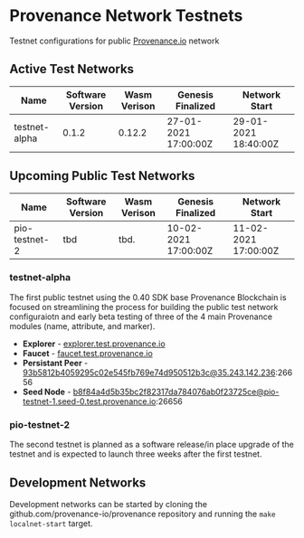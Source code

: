 # Provenance Network Testnets
Testnet configurations for public [Provenance.io](https://provenance.io) network

## Active Test Networks

| Name          | Software Version | Wasm Verison | Genesis Finalized    | Network Start        |
|---------------|------------------|--------------|----------------------|----------------------|
| testnet-alpha | 0.1.2            | 0.12.2       | 27-01-2021 17:00:00Z | 29-01-2021 18:40:00Z |

## Upcoming Public Test Networks

| Name          | Software Version | Wasm Verison | Genesis Finalized    | Network Start        |
|---------------|------------------|--------------|----------------------|----------------------|
| pio-testnet-2 | tbd              | tbd.         | 10-02-2021 17:00:00Z | 11-02-2021 17:00:00Z |


### testnet-alpha

The first public testnet using the 0.40 SDK base Provenance Blockchain is focused on streamlining the process for building the public test network configuraiotn and early beta testing of three of the 4 main Provenance modules (name, attribute, and marker).

- **Explorer** - [explorer.test.provenance.io](https://explorer.test.provenance.io)
- **Faucet** - [faucet.test.provenance.io](https://faucet.test.provenance.io)
- **Persistant Peer** - 93b5812b4059295c02e545fb769e74d950512b3c@35.243.142.236:26656
- **Seed Node** - b8f84a4d5b35bc2f82317da784076ab0f23725ce@pio-testnet-1.seed-0.test.provenance.io:26656

### pio-testnet-2

The second testnet is planned as a software release/in place upgrade of the testnet and is expected to launch three weeks after the first testnet.

## Development Networks

Development networks can be started by cloning the github.com/provenance-io/provenance repository and running the `make localnet-start` target.
